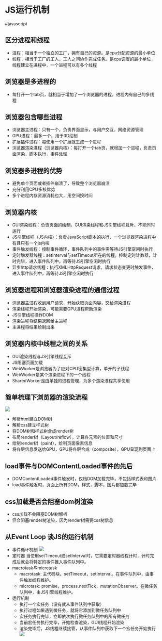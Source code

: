 # JS运行机制

#javascript
## 区分进程和线程
- 进程：相当于一个独立的工厂，拥有自己的资源。是cpu分配资源的最小单位
- 线程：相当于工厂的工人，工人之间协作完成任务。是cpu调度的最小单位，线程建立在进程中，一个进程可以有多个线程

## 浏览器是多进程的
- 每打开一个tab页，就相当于增加了一个浏览器的进程，进程内有自己的多线程



## 浏览器包含哪些进程
- 浏览器主进程：只有一个，负责界面显示，与用户交互，网络资源管理
- GPU进程：最多一个，用于3D绘制
- 扩展插件进程：每使用一个扩展就生成一个进程
- 浏览器渲染进程（浏览器内核）：每打开一个tab页，就增加一个进程，负责页面渲染，脚本执行，事件处理



## 浏览器多进程的优势
- 避免单个页面或者插件崩溃了，导致整个浏览器崩溃
- 充分利用CPU多核优势
- 多个进程内存资源消耗也大，用空间换时间



## 浏览器内核
- GUI渲染线程：负责页面的绘制，GUI渲染线程和JS引擎线程互斥，不能同时运行
- JS引擎线程（JS内核）：负责JavaScript脚本的执行，一个浏览器渲染进程中有且只有一个js内核
- 事件触发线程：控制事件循环，事件队列中的事件需等待JS引擎空闲时执行
- 定时触发器线程：setInterval与setTimeout所在的线程，控制定时计数器，计时完毕，进入事件队列中，再等待JS引擎空闲时执行
- 异步http请求线程：执行XMLHttpRequest请求，请求状态变更时触发事件，进入事件队列中，再等待JS引擎空闲时执行

## 浏览器进程和浏览器渲染进程的通信过程
- 浏览器主进程收到用户请求，开始获取页面内容，交给渲染进程
- 渲染线程开始渲染，可能需要GPU进程帮助渲染
- JS引擎线程操作DOM
- 渲染进程将结果返回给主进程
- 主进程将结果绘制出来



## 浏览器内核中线程之间的关系
- GUI渲染线程与JS引擎线程互斥
- JS阻塞页面加载
- WebWorker是浏览器为了应对CPU密集型计算，单开的子线程
- WebWorker是某个渲染进程下的一个线程
- SharedWorker是由单独的进程管理，为多个渲染进程共享使用



## 简单梳理下浏览器的渲染流程
![](http://rbuj999e4.hn-bkt.clouddn.com/dev/1373095523-5a658fc12f1fd.webp)

- 解析html建立DOM树
- 解析css建立样式树
- 将DOM树和样式树合成render树
- 布局render树（Layout/reflow），计算各元素的位置和尺寸
- 绘制render树（paint），绘制页面像素信息
- 将各层信息发送给GPU，GPU将各层合成（composite），GPU呈现到页面上



## load事件与DOMContentLoaded事件的先后
- DOMContentLoaded事件触发时，仅档DOM加载完毕，不包括样式表和图片
- load事件触发时，页面上所有DOM，样式，脚本，图片都加载完毕



## css加载是否会阻塞dom树渲染
- css加载不会阻塞DOM树解析
- 但会阻塞render树渲染，因为render树需要css树信息



## 从Event Loop 谈JS的运行机制
- 事件循环机制
![](http://rbuj999e4.hn-bkt.clouddn.com/dev/1103131299-5a659722e7a98.webp)
- 定时器
当使用setTimeout或setInterval时，它需要定时器线程计时，计时完成后就会将特定的事件推入事件队列中。
- macrotask与microtask
  * macrotask: 主代码块，setTimeout，setInterval。在事件队列中，由事件触发线程维护。
  * microtask: promise，process.nextTick，mutationObserver。在微任务队列中，由JS引擎线程维护。
- 运行机制
  * 执行一个宏任务（没有就从事件队列中获取）
  * 执行过程如果遇到微任务，就将它添加到微任务队列中
  * 宏任务执行完毕，立即依次执行微任务队列中的所有微任务
  * 当前宏任务执行完毕，开始检查渲染，GUI线程开始渲染
  * 渲染完毕后，JS线程继续接管，从事件队列中获取下一个宏任务开始执行
![](http://rbuj999e4.hn-bkt.clouddn.com/dev/144425798-5a659724ab503.webp)





